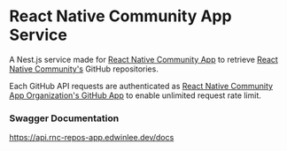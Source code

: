 # React Native Community App Service
A Nest.js service made for [React Native Community App](https://github.com/react-native-community-app/rnc-react-native-app) to retrieve [React Native Community's](https://github.com/react-native-community) GitHub repositories.

Each GitHub API requests are authenticated as [React Native Community App Organization's GitHub App](https://github.com/react-native-community-app) to enable unlimited request rate limit.

### Swagger Documentation
https://api.rnc-repos-app.edwinlee.dev/docs
